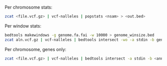 
Per chromosome stats:
```bash
zcat <file.vcf.gz> | vcf-nalleles | popstats <nsam> > <out.bed>
```

Per window stats:
```bash
bedtools makewindows -g genome.fa.fai -w 10000 > genome_winsize.bed
zcat aln.vcf.gz | vcf-nalleles | bedtools intersect -wo -a stdin -b genome_winsize.bed | awk -F'\t' ' BEGIN { OFS="\t" }; { print $1,$2,$3,$7":"$8+1"-"$9,$5,$6 } ' | popstats 10 4 > pstats_10kb.bed
```

Per chromosome, genes only:
```bash
zcat <file.vcf.gz> | vcf-nalleles | bedtools intersect -a stdin -b <annotation.genes.gff> | popstats > <out.bed>
```
